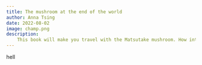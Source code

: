 ```yaml
---
title: The mushroom at the end of the world
author: Anna Tsing
date: 2022-08-02
image: champ.png
description:
    This book will make you travel with the Matsutake mushroom. How intricated it is with so many different part of the world and people. Fascinating book to know Matsutake and more.
---
```


hell
